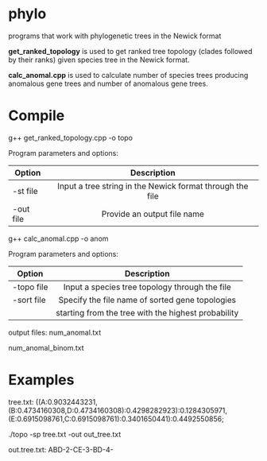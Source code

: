 # phylo
programs that work with phylogenetic trees in the Newick format

**get_ranked_topology**
is used to get ranked tree topology (clades followed by their ranks) given species tree in the Newick format.

**calc_anomal.cpp**
is used to calculate number of species trees producing anomalous gene trees and number of anomalous gene trees.

# Compile
g++ get_ranked_topology.cpp -o topo 

Program parameters and options:

| Option        | Description                                               | 
| ------------- |:---------------------------------------------------------:| 
| -st file      | Input a tree string in the Newick format through the file | 
| -out file     | Provide an output file name                               |   


g++ calc_anomal.cpp -o anom

Program parameters and options:

| Option        | Description                                             | 
| ------------- |:-------------------------------------------------------:| 
| -topo file    | Input a species tree topology through the file          | 
| -sort file    | Specify the file name of sorted gene topologies         |
|               | starting from the tree with the highest probability     |   
output files:
num_anomal.txt

num_anomal_binom.txt

# Examples
tree.txt: ((A:0.9032443231,(B:0.4734160308,D:0.4734160308):0.4298282923):0.1284305971,(E:0.6915098761,C:0.6915098761):0.3401650441):0.4492550856;

./topo -sp tree.txt -out out_tree.txt

out.tree.txt: ABD-2-CE-3-BD-4-


